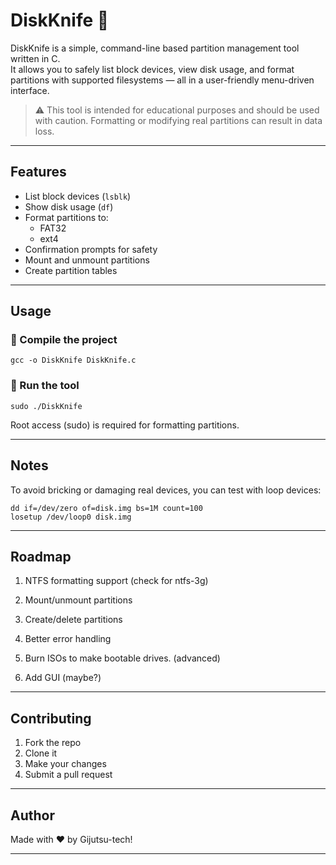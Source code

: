 # DiskKnife 🔪

DiskKnife is a simple, command-line based partition management tool written in C.  
It allows you to safely list block devices, view disk usage, and format partitions with supported filesystems — all in a user-friendly menu-driven interface.

> ⚠️ This tool is intended for educational purposes and should be used with caution. Formatting or modifying real partitions can result in data loss.

---

## Features

- List block devices (`lsblk`)
- Show disk usage (`df`)
- Format partitions to:
   - FAT32
   - ext4
- Confirmation prompts for safety
- Mount and unmount partitions
- Create partition tables

---

## Usage

### 🔧 Compile the project

```
gcc -o DiskKnife DiskKnife.c
```
### 🚀 Run the tool

```
sudo ./DiskKnife
```
Root access (sudo) is required for formatting partitions.

___

## Notes

To avoid bricking or damaging real devices, you can test with loop devices:
```
dd if=/dev/zero of=disk.img bs=1M count=100
losetup /dev/loop0 disk.img
```

___

## Roadmap

1. NTFS formatting support (check for ntfs-3g)

2. Mount/unmount partitions

3. Create/delete partitions

4. Better error handling

6. Burn ISOs to make bootable drives. (advanced)

6. Add GUI (maybe?)

___

## Contributing

1. Fork the repo
2. Clone it
3. Make your changes
4. Submit a pull request

___

## Author

Made with ❤️ by Gijutsu-tech!

____
